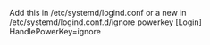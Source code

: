 Add this in /etc/systemd/logind.conf or a new in /etc/systemd/logind.conf.d/ignore powerkey
[Login]
HandlePowerKey=ignore
